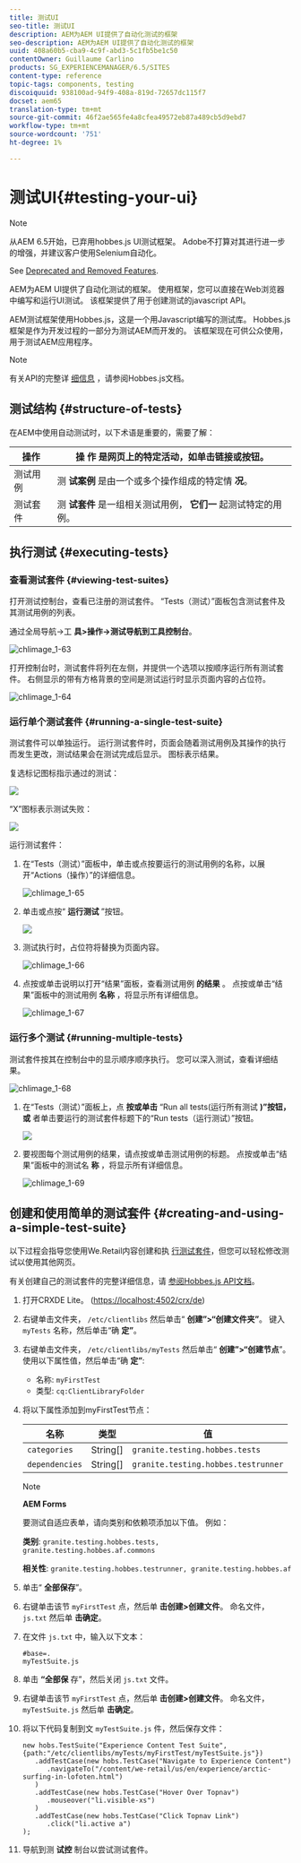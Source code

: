 ```yaml
---
title: 测试UI
seo-title: 测试UI
description: AEM为AEM UI提供了自动化测试的框架
seo-description: AEM为AEM UI提供了自动化测试的框架
uuid: 408a60b5-cba9-4c9f-abd3-5c1fb5be1c50
contentOwner: Guillaume Carlino
products: SG_EXPERIENCEMANAGER/6.5/SITES
content-type: reference
topic-tags: components, testing
discoiquuid: 938100ad-94f9-408a-819d-72657dc115f7
docset: aem65
translation-type: tm+mt
source-git-commit: 46f2ae565fe4a8cfea49572eb87a489cb5d9ebd7
workflow-type: tm+mt
source-wordcount: '751'
ht-degree: 1%

---
```



# 测试UI{#testing-your-ui}

>[!NOTE]
>
>从AEM 6.5开始，已弃用hobbes.js UI测试框架。 Adobe不打算对其进行进一步的增强，并建议客户使用Selenium自动化。
>
>See [Deprecated and Removed Features](/help/release-notes/deprecated-removed-features.md).

AEM为AEM UI提供了自动化测试的框架。 使用框架，您可以直接在Web浏览器中编写和运行UI测试。 该框架提供了用于创建测试的javascript API。

AEM测试框架使用Hobbes.js，这是一个用Javascript编写的测试库。 Hobbes.js框架是作为开发过程的一部分为测试AEM而开发的。 该框架现在可供公众使用，用于测试AEM应用程序。

>[!NOTE]
>
>有关API的完整详 [细信息](https://helpx.adobe.com/experience-manager/6-5/sites/developing/using/reference-materials/test-api/index.html) ，请参阅Hobbes.js文档。

## 测试结构 {#structure-of-tests}

在AEM中使用自动测试时，以下术语是重要的，需要了解：

| 操作 | 操 **作** 是网页上的特定活动，如单击链接或按钮。 |
|---|---|
| 测试用例 | 测 **试案例** 是由一个或多个操作组成的特定情 **况**。 |
| 测试套件 | 测 **试套件** 是一组相关测试用例， **它们一** 起测试特定的用例。 |

## 执行测试 {#executing-tests}

### 查看测试套件 {#viewing-test-suites}

打开测试控制台，查看已注册的测试套件。 “Tests（测试）”面板包含测试套件及其测试用例的列表。

通过全局导航->工 **具>操作->测试导航到工具控制台**。

![chlimage_1-63](assets/chlimage_1-63.png)

打开控制台时，测试套件将列在左侧，并提供一个选项以按顺序运行所有测试套件。 右侧显示的带有方格背景的空间是测试运行时显示页面内容的占位符。

![chlimage_1-64](assets/chlimage_1-64.png)

### 运行单个测试套件 {#running-a-single-test-suite}

测试套件可以单独运行。 运行测试套件时，页面会随着测试用例及其操作的执行而发生更改，测试结果会在测试完成后显示。 图标表示结果。

复选标记图标指示通过的测试：

![](do-not-localize/chlimage_1-2.png)

“X”图标表示测试失败：

![](do-not-localize/chlimage_1-3.png)

运行测试套件：

1. 在“Tests（测试）”面板中，单击或点按要运行的测试用例的名称，以展开“Actions（操作）”的详细信息。

   ![chlimage_1-65](assets/chlimage_1-65.png)

1. 单击或点按“ **运行测试** ”按钮。

   ![](do-not-localize/chlimage_1-4.png)

1. 测试执行时，占位符将替换为页面内容。

   ![chlimage_1-66](assets/chlimage_1-66.png)

1. 点按或单击说明以打开“结果”面板，查看测试用例 **的结果** 。 点按或单击“结果”面板中的测试用例 **名称** ，将显示所有详细信息。

   ![chlimage_1-67](assets/chlimage_1-67.png)

### 运行多个测试 {#running-multiple-tests}

测试套件按其在控制台中的显示顺序顺序执行。 您可以深入测试，查看详细结果。

![chlimage_1-68](assets/chlimage_1-68.png)

1. 在“Tests（测试）”面板上，点 **按或单击** “Run all tests(运行所有测试 **)”按钮，或** 者单击要运行的测试套件标题下的“Run tests（运行测试）”按钮。

   ![](do-not-localize/chlimage_1-5.png)

1. 要视图每个测试用例的结果，请点按或单击测试用例的标题。 点按或单击“结果”面板中的测试名 **称** ，将显示所有详细信息。

   ![chlimage_1-69](assets/chlimage_1-69.png)

## 创建和使用简单的测试套件 {#creating-and-using-a-simple-test-suite}

以下过程会指导您使用We.Retail内容创建和执 [行测试套件](/help/sites-developing/we-retail.md)，但您可以轻松修改测试以使用其他网页。

有关创建自己的测试套件的完整详细信息，请 [参阅Hobbes.js API文档](https://helpx.adobe.com/experience-manager/6-5/sites/developing/using/reference-materials/test-api/index.html)。

1. 打开CRXDE Lite。 ([https://localhost:4502/crx/de](https://localhost:4502/crx/de))
1. 右键单击文件夹， `/etc/clientlibs` 然后单击“ **创建”>“创建文件夹”**。 键入 `myTests` 名称，然后单击“确 **定”**。
1. 右键单击文件夹， `/etc/clientlibs/myTests` 然后单击“ **创建”>“创建节点**”。 使用以下属性值，然后单击“确 **定”**:

   * 名称: `myFirstTest`
   * 类型: `cq:ClientLibraryFolder`

1. 将以下属性添加到myFirstTest节点：

   | 名称 | 类型 | 值 |
   |---|---|---|
   | `categories` | String[] | `granite.testing.hobbes.tests` |
   | `dependencies` | String[] | `granite.testing.hobbes.testrunner` |

   >[!NOTE]
   >
   >**AEM Forms**
   >
   >
   >要测试自适应表单，请向类别和依赖项添加以下值。 例如：
   >
   >
   >**类别**: `granite.testing.hobbes.tests, granite.testing.hobbes.af.commons`
   >
   >
   >**相关性**: `granite.testing.hobbes.testrunner, granite.testing.hobbes.af`

1. 单击“ **全部保存**”。
1. 右键单击该节 `myFirstTest` 点，然后单 **击创建>创建文件**。 命名文件， `js.txt` 然后单 **击确定**。
1. 在文件 `js.txt` 中，输入以下文本：

   ```
   #base=.
   myTestSuite.js
   ```

1. 单击 **“全部保** 存”，然后关闭 `js.txt` 文件。
1. 右键单击该节 `myFirstTest` 点，然后单 **击创建>创建文件**。 命名文件， `myTestSuite.js` 然后单 **击确定**。
1. 将以下代码复制到文 `myTestSuite.js` 件，然后保存文件：

   ```
   new hobs.TestSuite("Experience Content Test Suite", {path:"/etc/clientlibs/myTests/myFirstTest/myTestSuite.js"})
      .addTestCase(new hobs.TestCase("Navigate to Experience Content")
         .navigateTo("/content/we-retail/us/en/experience/arctic-surfing-in-lofoten.html")
      )
      .addTestCase(new hobs.TestCase("Hover Over Topnav")
         .mouseover("li.visible-xs")
      )
      .addTestCase(new hobs.TestCase("Click Topnav Link")
         .click("li.active a")
   );
   ```

1. 导航到测 **试控** 制台以尝试测试套件。
